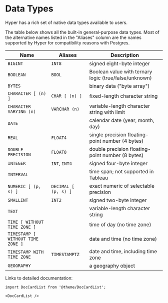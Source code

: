 # Data Types

Hyper has a rich set of native data types available to users.

The table below shows all the built-in general-purpose
data types. Most of the alternative names listed in the "Aliases" column
are the names supported by Hyper for compatibility reasons with Postgres.

Name|Aliases|Description
---|---|---
`BIGINT`|`INT8`|signed eight-byte integer
`BOOLEAN`|`BOOL`|Boolean value with ternary logic (true/false/unknown)
`BYTES`||binary data ("byte array")
`CHARACTER [ (n) ]`|`CHAR [ (n) ]`|fixed-length character string
`CHARACTER VARYING (n)`|`VARCHAR (n)`|variable-length character string with limit
`DATE`||calendar date (year, month, day)
`REAL`|`FLOAT4`|single precision floating-point number (4 bytes)
`DOUBLE PRECISION`|`FLOAT8`|double precision floating-point number (8 bytes)
`INTEGER`|`INT`, `INT4`|signed four-byte integer
`INTERVAL`||time span; not supported in Tableau
`NUMERIC [ (p, s) ]`|`DECIMAL [ (p, s) ]`|exact numeric of selectable precision
`SMALLINT`|`INT2`|signed two-byte integer
`TEXT`||variable-length character string
`TIME [ WITHOUT TIME ZONE ]`||time of day (no time zone)
`TIMESTAMP [ WITHOUT TIME ZONE ]`||date and time (no time zone)
`TIMESTAMP WITH TIME ZONE`|`TIMESTAMPTZ`|date and time, including time zone
`GEOGRAPHY`||a geography object

Links to detailed documentation:

```mdx-code-block
import DocCardList from '@theme/DocCardList';

<DocCardList />
```
